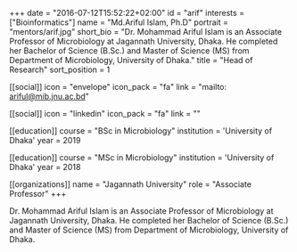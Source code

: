 +++
date = "2016-07-12T15:52:22+02:00"
id = "arif"
interests = ["Bioinformatics"]
name = "Md.Ariful Islam, Ph.D"
portrait = "mentors/arif.jpg"
short_bio = "Dr. Mohammad Ariful Islam is an Associate Professor of Microbiology at Jagannath University, Dhaka. He completed her Bachelor of Science (B.Sc.) and Master of Science (MS) from Department of Microbiology, University of Dhaka."
title = "Head of Research"
sort_position = 1

[[social]]
    icon = "envelope"
    icon_pack = "fa"
    link = "mailto: ariful@mib.jnu.ac.bd"

[[social]]
    icon = "linkedin"
    icon_pack = "fa"
    link = ""

[[education]]
    course = "BSc in Microbiology"
    institution = 'University of Dhaka'
    year = 2019

[[education]]
    course = "MSc in Microbiology"
    institution = 'University of Dhaka'
    year = 2018

[[organizations]]
    name = "Jagannath University"
    role = "Associate Professor"
+++

Dr. Mohammad Ariful Islam is an Associate Professor of Microbiology at Jagannath University, Dhaka. He completed her Bachelor of Science (B.Sc.) and Master of Science (MS) from Department of Microbiology, University of Dhaka.
